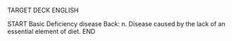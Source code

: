TARGET DECK
ENGLISH

START
Basic
Deficiency disease
Back: n. Disease caused by the lack of an essential element of diet.
END
